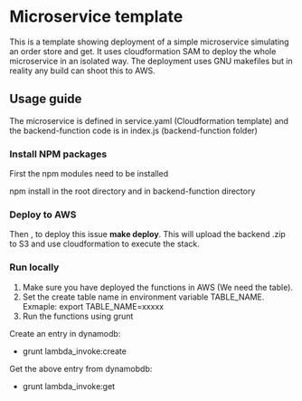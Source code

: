# Microservice template

This is a template showing deployment of a simple microservice simulating an order store and get. It uses cloudformation SAM to deploy the whole microservice in an isolated way. The deployment uses GNU makefiles but in reality any build can shoot this to AWS.

## Usage guide

The microservice is defined in service.yaml (Cloudformation template) and the backend-function code is in index.js (backend-function folder)


### Install NPM packages

First the npm modules need to be installed

npm install in the root directory and in backend-function directory

### Deploy to AWS

Then , to deploy this issue **make deploy**. This will upload the backend .zip to S3 and use cloudformation to execute the stack.

### Run locally

1. Make sure you have deployed the functions in AWS (We need the table). 
2. Set the create table name in environment variable TABLE_NAME. Exmaple: export TABLE_NAME=xxxxx
3. Run the functions using grunt

Create an entry in dynamodb:

* grunt lambda_invoke:create

Get the above entry from dynamobdb:

* grunt lambda_invoke:get


